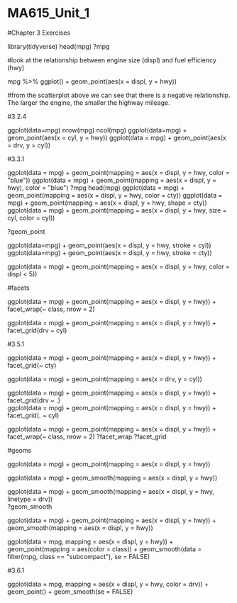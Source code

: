 # MA615_Unit_1

#Chapter 3 Exercises

library(tidyverse)
head(mpg)
?mpg

#look at the relationship between engine size (displ) and fuel efficiency (hwy)

mpg %>% ggplot() + geom_point(aes(x = displ, y = hwy))

#from the scatterplot above we can see that there is a negative relationship. The larger the engine, the smaller the highway mileage.

#3.2.4

ggplot(data=mpg)
nrow(mpg)
ncol(mpg)
ggplot(data=mpg) + 
  geom_point(aes(x = cyl, y = hwy))
ggplot(data = mpg) + 
  geom_point(aes(x = drv, y = cyl))

#3.3.1

ggplot(data = mpg) + 
  geom_point(mapping = aes(x = displ, y = hwy, color = "blue"))
ggplot(data = mpg) + 
  geom_point(mapping = aes(x = displ, y = hwy), color = "blue")
?mpg
head(mpg)
ggplot(data = mpg) + 
  geom_point(mapping = aes(x = displ, y = hwy, color = cty))
ggplot(data = mpg) + 
  geom_point(mapping = aes(x = displ, y = hwy, shape = cty))
ggplot(data = mpg) + 
  geom_point(mapping = aes(x = displ, y = hwy, size = cyl, color = cyl))

?geom_point

ggplot(data=mpg) + geom_point(aes(x = displ, y = hwy, stroke = cyl))
ggplot(data=mpg) + geom_point(aes(x = displ, y = hwy, stroke = cty))

ggplot(data = mpg) + 
  geom_point(mapping = aes(x = displ, y = hwy, color = displ < 5))

#facets

ggplot(data = mpg) + 
  geom_point(mapping = aes(x = displ, y = hwy)) + 
  facet_wrap(~ class, nrow = 2)
  
ggplot(data = mpg) + 
  geom_point(mapping = aes(x = displ, y = hwy)) + 
  facet_grid(drv ~ cyl)

#3.5.1

ggplot(data = mpg) + 
  geom_point(mapping = aes(x = displ, y = hwy)) + 
  facet_grid(~ cty)

ggplot(data = mpg) + 
  geom_point(mapping = aes(x = drv, y = cyl))

ggplot(data = mpg) + 
  geom_point(mapping = aes(x = displ, y = hwy)) +
  facet_grid(drv ~ .)  
ggplot(data = mpg) + 
  geom_point(mapping = aes(x = displ, y = hwy)) +
  facet_grid(. ~ cyl)  
  
ggplot(data = mpg) + 
  geom_point(mapping = aes(x = displ, y = hwy)) + 
  facet_wrap(~ class, nrow = 2)
?facet_wrap
?facet_grid


#geoms

ggplot(data = mpg) + 
  geom_point(mapping = aes(x = displ, y = hwy))

ggplot(data = mpg) + 
  geom_smooth(mapping = aes(x = displ, y = hwy))  

ggplot(data = mpg) + 
  geom_smooth(mapping = aes(x = displ, y = hwy, linetype = drv))  
?geom_smooth  

ggplot(data = mpg) + 
  geom_point(mapping = aes(x = displ, y = hwy)) +
  geom_smooth(mapping = aes(x = displ, y = hwy))  

ggplot(data = mpg, mapping = aes(x = displ, y = hwy)) + 
  geom_point(mapping = aes(color = class)) + 
  geom_smooth(data = filter(mpg, class == "subcompact"), se = FALSE)

#3.6.1

ggplot(data = mpg, mapping = aes(x = displ, y = hwy, color = drv)) + 
  geom_point() + 
  geom_smooth(se = FALSE)

  